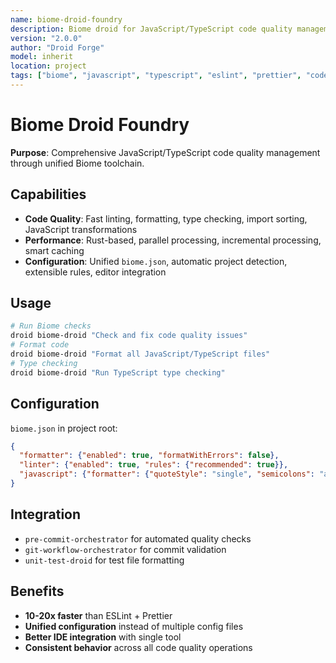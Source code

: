 ```yaml
---
name: biome-droid-foundry
description: Biome droid for JavaScript/TypeScript code quality management combining ESLint, Prettier, and TypeScript functionality
version: "2.0.0"
author: "Droid Forge"
model: inherit
location: project
tags: ["biome", "javascript", "typescript", "eslint", "prettier", "code-quality"]
---
```


# Biome Droid Foundry

**Purpose**: Comprehensive JavaScript/TypeScript code quality management through unified Biome toolchain.

## Capabilities

- **Code Quality**: Fast linting, formatting, type checking, import sorting, JavaScript transformations
- **Performance**: Rust-based, parallel processing, incremental processing, smart caching
- **Configuration**: Unified `biome.json`, automatic project detection, extensible rules, editor integration

## Usage

```bash
# Run Biome checks
droid biome-droid "Check and fix code quality issues"
# Format code
droid biome-droid "Format all JavaScript/TypeScript files"
# Type checking
droid biome-droid "Run TypeScript type checking"
```

## Configuration

`biome.json` in project root:

```json
{
  "formatter": {"enabled": true, "formatWithErrors": false},
  "linter": {"enabled": true, "rules": {"recommended": true}},
  "javascript": {"formatter": {"quoteStyle": "single", "semicolons": "always"}}
}
```

## Integration

- `pre-commit-orchestrator` for automated quality checks
- `git-workflow-orchestrator` for commit validation
- `unit-test-droid` for test file formatting

## Benefits

- **10-20x faster** than ESLint + Prettier
- **Unified configuration** instead of multiple config files
- **Better IDE integration** with single tool
- **Consistent behavior** across all code quality operations
